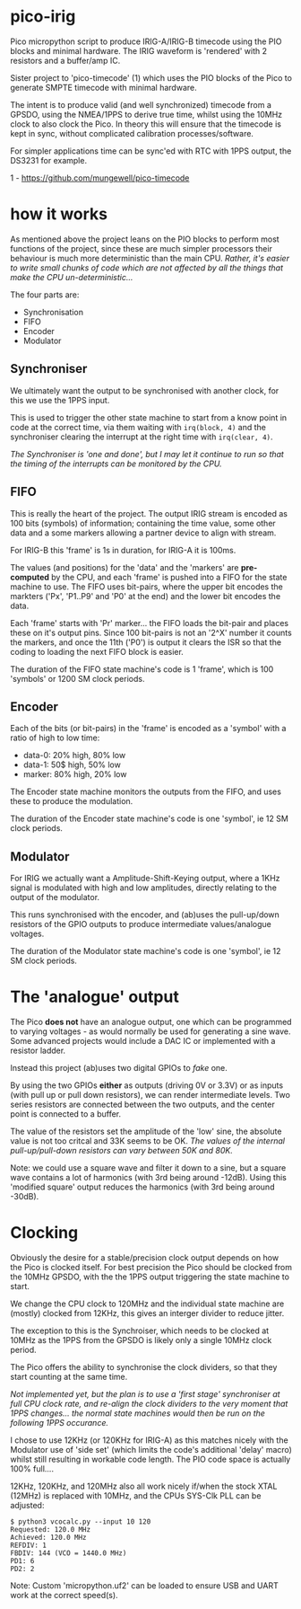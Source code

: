 # pico-irig
Pico micropython script to produce IRIG-A/IRIG-B timecode using the PIO blocks and
minimal hardware. The IRIG waveform is 'rendered' with 2 resistors and a buffer/amp
IC.

Sister project to 'pico-timecode' (1) which uses the PIO blocks of the Pico to generate 
SMPTE timecode with minimal hardware.

The intent is to produce valid (and well synchronized) timecode from a GPSDO, using the 
NMEA/1PPS to derive true time, whilst using the 10MHz clock to also clock the Pico. In 
theory this will ensure that the timecode is kept in sync, without complicated calibration
processes/software.

For simpler applications time can be sync'ed with RTC with 1PPS output, the DS3231 for 
example.

1 - https://github.com/mungewell/pico-timecode

# how it works

As mentioned above the project leans on the PIO blocks to perform most functions of
the project, since these are much simpler processors their behaviour is much more
deterministic than the main CPU. _Rather, it's easier to write small chunks of code
which are not affected by all the things that make the CPU un-deterministic..._

The four parts are:
* Synchronisation
* FIFO
* Encoder
* Modulator

## Synchroniser

We ultimately want the output to be synchronised with another clock, for this we 
use the 1PPS input.

This is used to trigger the other state machine to start from 
a know point in code at the correct time, via them waiting with `irq(block, 4)`
and the synchroniser clearing the interrupt at the right time with `irq(clear, 4)`.

_The Synchroniser is 'one and done', but I may let it continue to run so that
the timing of the interrupts can be monitored by the CPU._

## FIFO

This is really the heart of the project. The output IRIG stream is encoded as 100
bits (symbols) of information; containing the time value, some other data and a
some markers allowing a partner device to align with stream.

For IRIG-B this 'frame' is 1s in duration, for IRIG-A it is 100ms.

The values (and positions) for the 'data' and the 'markers' are __pre-computed__
by the CPU, and each 'frame' is pushed into a FIFO for the state machine to
use. The FIFO uses bit-pairs, where the upper bit encodes the markters ('Px', 
'P1..P9' and 'P0' at the end) and the lower bit encodes the data.

Each 'frame' starts with 'Pr' marker... the FIFO loads the bit-pair and places
these on it's output pins. Since 100 bit-pairs is not an '2^X' number it counts
the markers, and once the 11th ('P0') is output it clears the ISR so that the
coding to loading the next FIFO block is easier.

The duration of the FIFO state machine's code is 1 'frame', which is 100 'symbols' 
or 1200 SM clock periods.

## Encoder

Each of the bits (or bit-pairs) in the 'frame' is encoded as a 'symbol' with a 
ratio of high to low time:

* data-0: 20% high, 80% low
* data-1: 50$ high, 50% low
* marker: 80% high, 20% low

The Encoder state machine monitors the outputs from the FIFO, and uses these to
produce the modulation.

The duration of the Encoder state machine's code is one 'symbol', ie 12 SM clock periods.

## Modulator

For IRIG we actually want a Amplitude-Shift-Keying output, where a 1KHz signal
is modulated with high and low amplitudes, directly relating to the output of
the modulator.

This runs synchronised with the encoder, and (ab)uses the pull-up/down resistors
of the GPIO outputs to produce intermediate values/analogue voltages.

The duration of the Modulator state machine's code is one 'symbol', ie 12 SM clock periods.

# The 'analogue' output

The Pico __does not__ have an analogue output, one which can be programmed to varying
voltages - as would normally be used for generating a sine wave. Some advanced 
projects would include a DAC IC or implemented with a resistor ladder.

Instead this project (ab)uses two digital GPIOs to _fake_ one. 

By using the two GPIOs __either__ as outputs (driving 0V or 3.3V) or as inputs (with 
pull up or pull down resistors), we can render intermediate levels. Two series resistors 
are connected between the two outputs, and the center point is connected to a buffer.

The value of the resistors set the amplitude of the 'low' sine, the absolute 
value is not too critcal and 33K seems to be OK. _The values of the internal
pull-up/pull-down resistors can vary between 50K and 80K._

Note: we could use a square wave and filter it down to a sine, but a square wave
contains a lot of harmonics (with 3rd being around -12dB). Using this 'modified 
square' output reduces the harmonics (with 3rd being around -30dB).

# Clocking

Obviously the desire for a stable/precision clock output depends on how the Pico
is clocked itself. For best precision the Pico should be clocked from the 10MHz
GPSDO, with the the 1PPS output triggering the state machine to start.

We change the CPU clock to 120MHz and the individual state machine are (mostly) 
clocked from 12KHz, this gives an interger divider to reduce jitter.

The exception to this is the Synchroiser, which needs to be clocked at 10MHz as 
the 1PPS from the GPSDO is likely only a single 10MHz clock period.

The Pico offers the ability to synchronise the clock dividers, so that they start
counting at the same time.

_Not implemented yet, but the plan is to use a 'first stage' synchroniser at 
full CPU clock rate, and re-align the clock dividers to the very moment that 
1PPS changes... the normal state machines would then be run on the following 
1PPS occurance._

I chose to use 12KHz (or 120KHz for IRIG-A) as this matches nicely with the 
Modulator use of 'side set' (which limits the code's additional 'delay' macro)
whilst still resulting in workable code length. The PIO code space is actually
100% full....

12KHz, 120KHz, and 120MHz also all work nicely if/when the stock XTAL (12MHz) is
replaced with 10MHz, and the CPUs SYS-Clk PLL can be adjusted:

```
$ python3 vcocalc.py --input 10 120
Requested: 120.0 MHz
Achieved: 120.0 MHz
REFDIV: 1
FBDIV: 144 (VCO = 1440.0 MHz)
PD1: 6
PD2: 2
```

Note: Custom 'micropython.uf2' can be loaded to ensure USB and UART work at 
the correct speed(s).
